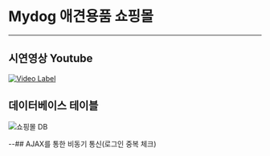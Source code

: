 # Mydog 애견용품 쇼핑몰
---
## 시연영상 Youtube

[![Video Label](http://img.youtube.com/vi/WydKeM5VnOU/0.jpg)](https://www.youtube.com/watch?v=WydKeM5VnOU)


## 데이터베이스 테이블
![쇼핑몰 DB](https://github.com/user-attachments/assets/304e0ec1-655c-403b-8cbe-a2a96f4ce51b)


--## AJAX를 통한 비동기 통신(로그인 중복 체크)
